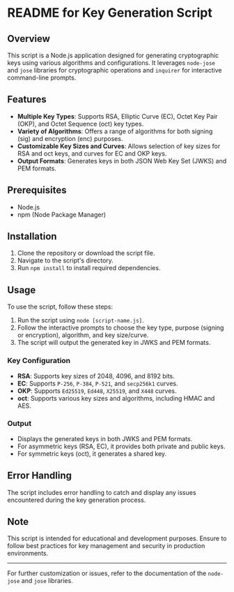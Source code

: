 # README for Key Generation Script

## Overview

This script is a Node.js application designed for generating cryptographic keys using various algorithms and configurations. It leverages `node-jose` and `jose` libraries for cryptographic operations and `inquirer` for interactive command-line prompts.

## Features

- **Multiple Key Types**: Supports RSA, Elliptic Curve (EC), Octet Key Pair (OKP), and Octet Sequence (oct) key types.
- **Variety of Algorithms**: Offers a range of algorithms for both signing (sig) and encryption (enc) purposes.
- **Customizable Key Sizes and Curves**: Allows selection of key sizes for RSA and oct keys, and curves for EC and OKP keys.
- **Output Formats**: Generates keys in both JSON Web Key Set (JWKS) and PEM formats.

## Prerequisites

- Node.js
- npm (Node Package Manager)

## Installation

1. Clone the repository or download the script file.
2. Navigate to the script's directory.
3. Run `npm install` to install required dependencies.

## Usage

To use the script, follow these steps:

1. Run the script using `node [script-name.js]`.
2. Follow the interactive prompts to choose the key type, purpose (signing or encryption), algorithm, and key size/curve.
3. The script will output the generated key in JWKS and PEM formats.

### Key Configuration

- **RSA**: Supports key sizes of 2048, 4096, and 8192 bits.
- **EC**: Supports `P-256`, `P-384`, `P-521`, and `secp256k1` curves.
- **OKP**: Supports `Ed25519`, `Ed448`, `X25519`, and `X448` curves.
- **oct**: Supports various key sizes and algorithms, including HMAC and AES.

### Output

- Displays the generated keys in both JWKS and PEM formats.
- For asymmetric keys (RSA, EC), it provides both private and public keys.
- For symmetric keys (oct), it generates a shared key.

## Error Handling

The script includes error handling to catch and display any issues encountered during the key generation process.

## Note

This script is intended for educational and development purposes. Ensure to follow best practices for key management and security in production environments. 

---

For further customization or issues, refer to the documentation of the `node-jose` and `jose` libraries.